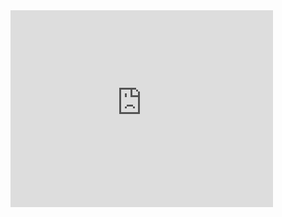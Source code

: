 <iframe width="420" height="315" src="http://www.youtube.com/embed/dQw4w9WgXcQ" frameborder="0" allowfullscreen></iframe>
